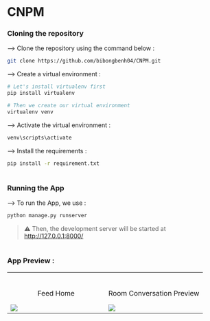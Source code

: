 # CNPM
</div>

### Cloning the repository

--> Clone the repository using the command below :
```bash
git clone https://github.com/bibongbenh04/CNPM.git

```

--> Create a virtual environment :
```bash
# Let's install virtualenv first
pip install virtualenv

# Then we create our virtual environment
virtualenv venv

```

--> Activate the virtual environment :
```bash
venv\scripts\activate

```

--> Install the requirements :
```bash
pip install -r requirement.txt

```

#

### Running the App

--> To run the App, we use :
```bash
python manage.py runserver

```

> ⚠ Then, the development server will be started at http://127.0.0.1:8000/

#

### App Preview :

<table width="100%"> 
<tr>
<td width="50%">      
&nbsp; 
<br>
<p align="center">
  Feed Home
</p>
<img src="https://user-images.githubusercontent.com/72341453/134747262-0a92233d-8010-40f8-84c5-8d94895aac44.PNG">
</td> 
<td width="50%">
<br>
<p align="center">
  Room Conversation Preview
</p>
<img src="https://user-images.githubusercontent.com/72341453/134747155-3ca5b55f-b064-4741-aeae-abe90bddf41e.PNG">  
</td>
</table>

